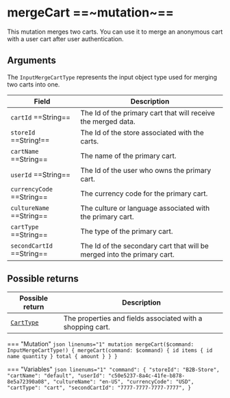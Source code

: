 # mergeCart ==~mutation~==

This mutation merges two carts. You can use it to merge an anonymous cart with a user cart after user authentication.

## Arguments

The `InputMergeCartType` represents the input object type used for merging two carts into one. 

| Field                              | Description                                                              |
|----------------------------------- |--------------------------------------------------------------------------|
| `cartId`  ==String==               | The Id of the primary cart that will receive the merged data.            |
| `storeId`  ==String!==             | The Id of the store associated with the carts.                           |
| `cartName`  ==String==             | The name of the primary cart.                                            |
| `userId`  ==String==               | The Id of the user who owns the primary cart.                            |
| `currencyCode`  ==String==         | The currency code for the primary cart.                                  |
| `cultureName`  ==String==          | The culture or language associated with the primary cart.                |
| `cartType`  ==String==             | The type of the primary cart.                                            |
| `secondCartId`  ==String==         | The Id of the secondary cart that will be merged into the primary cart.  |

## Possible returns

| Possible return                                          	| Description                                                 	|
|---------------------------------------------------------	|------------------------------------------------------------	|
| [`CartType`](../objects/cart-type.md)                   	|  The properties and fields associated with a shopping cart.  	|


=== "Mutation"
    ```json linenums="1"
    mutation mergeCart($command: InputMergeCartType!) {
      mergeCart(command: $command) {
        id
        items {
          id
          name
          quantity
        }
        total {
          amount
        }
      }
    }
    ```

=== "Variables"
    ```json linenums="1"
    "command": {
        "storeId": "B2B-Store",
        "cartName": "default",
        "userId": "c50e5237-8a4c-41fe-b878-8e5a72390a08",
        "cultureName": "en-US",
        "currencyCode": "USD",
        "cartType": "cart",
        "secondCartId": "7777-7777-7777-7777",
    }
    ```